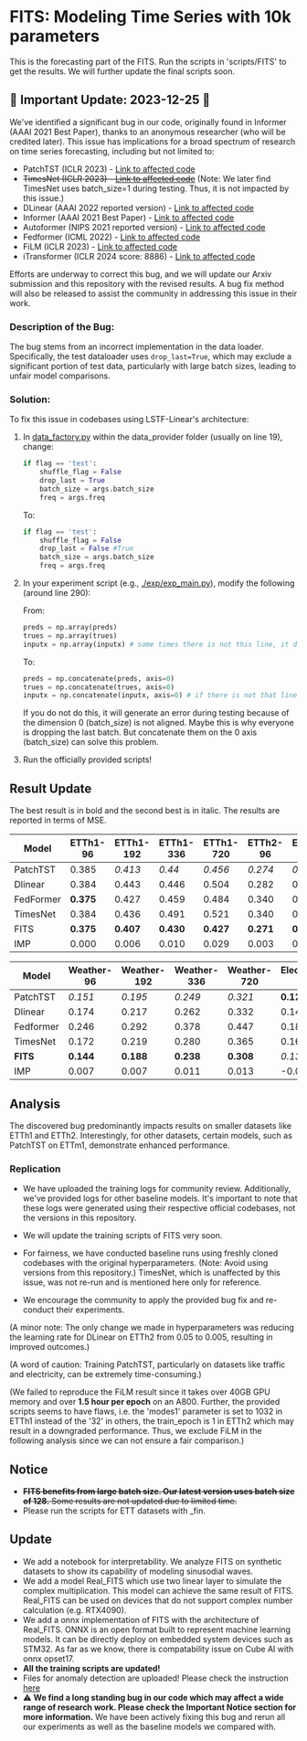 # FITS: Modeling Time Series with 10k parameters

This is the forecasting part of the FITS. Run the scripts in 'scripts/FITS' to get the results. We will further update the final scripts soon. 

## 🚨 Important Update: 2023-12-25 🎄

We've identified a significant bug in our code, originally found in Informer (AAAI 2021 Best Paper), thanks to an anonymous researcher (who will be credited later). This issue has implications for a broad spectrum of research on time series forecasting, including but not limited to:

- PatchTST (ICLR 2023) - [Link to affected code](https://github.com/yuqinie98/PatchTST/blob/main/PatchTST_supervised/data_provider/data_factory.py)
- ~~TimesNet (ICLR 2023) - [Link to affected code](https://github.com/thuml/Time-Series-Library/blob/main/data_provider/data_factory.py)~~ (Note: We later find TimesNet uses batch_size=1 during testing. Thus, it is not impacted by this issue.)
- DLinear (AAAI 2022 reported version) - [Link to affected code](https://github.com/cure-lab/LTSF-Linear/commit/6fe4c28ff36b4228792f2bbe513e807577e4a57e)
- Informer (AAAI 2021 Best Paper) - [Link to affected code](https://github.com/zhouhaoyi/Informer2020/blob/main/exp/exp_informer.py)
- Autoformer (NIPS 2021 reported version) - [Link to affected code](https://github.com/thuml/Autoformer/commit/d9100709b04e3e8361170794eba4f47b1afb217f)
- Fedformer (ICML 2022) - [Link to affected code](https://github.com/MAZiqing/FEDformer/blob/master/data_provider/data_factory.py)
- FiLM (ICLR 2023) - [Link to affected code](https://github.com/tianzhou2011/FiLM/blob/main/data_provider/data_factory.py)
- iTransformer (ICLR 2024 score: 8886) - [Link to affected code](https://github.com/thuml/iTransformer/blob/main/data_provider/data_factory.py)

Efforts are underway to correct this bug, and we will update our Arxiv submission and this repository with the revised results. A bug fix method will also be released to assist the community in addressing this issue in their work.

### Description of the Bug:

The bug stems from an incorrect implementation in the data loader. Specifically, the test dataloader uses `drop_last=True`, which may exclude a significant portion of test data, particularly with large batch sizes, leading to unfair model comparisons.

### Solution:

To fix this issue in codebases using LSTF-Linear's architecture:

1. In [data_factory.py](./data_provider/data_factory.py) within the data_provider folder (usually on line 19), change:

    ```python
    if flag == 'test':
        shuffle_flag = False
        drop_last = True
        batch_size = args.batch_size
        freq = args.freq
    ```

    To:

    ```python
    if flag == 'test':
        shuffle_flag = False
        drop_last = False #True
        batch_size = args.batch_size
        freq = args.freq
    ```

2. In your experiment script (e.g., [./exp/exp_main.py](./exp/exp_main_F.py)), modify the following (around line 290):

    From:
    ```python
    preds = np.array(preds)
    trues = np.array(trues)
    inputx = np.array(inputx) # some times there is not this line, it does not matter
    ```

    To:
    ```python
    preds = np.concatenate(preds, axis=0)
    trues = np.concatenate(trues, axis=0)
    inputx = np.concatenate(inputx, axis=0) # if there is not that line, ignore this
    ```

    If you do not do this, it will generate an error during testing because of the dimension 0 (batch_size) is not aligned. Maybe this is why everyone is dropping the last batch. But concatenate them on the 0 axis (batch_size) can solve this problem. 

3. Run the officially provided scripts!

## Result Update

The best result is in bold and the second best is in italic. The results are reported in terms of MSE. 

| Model     | ETTh1-96  | ETTh1-192 | ETTh1-336 | ETTh1-720 | ETTh2-96  | ETTh2-192 | ETTh2-336 | ETTh2-720 | ETTm1-96  | ETTm1-192 | ETTm1-336 | ETTm1-720 | ETTm2-96  | ETTm2-192 | ETTm2-336 | ETTm2-720 |
| --------- | --------- | --------- | --------- | --------- | --------- | --------- | --------- | --------- | --------- | --------- | --------- | --------- | --------- | --------- | --------- | --------- |
| PatchTST  | 0.385     | *0.413*   | *0.44*    | *0.456*   | *0.274*   | *0.338*   | *0.367*   | *0.391*   | **0.292** | **0.33**  | **0.365** | *0.419*   | **0.163** | *0.219*   | *0.276*   | *0.368*   |
| Dlinear   | 0.384     | 0.443     | 0.446     | 0.504     | 0.282     | 0.350     | 0.414     | 0.588     | *0.301*   | *0.335*   | 0.371     | 0.426     | 0.171     | 0.237     | 0.294     | 0.426     |
| FedFormer | **0.375** | 0.427     | 0.459     | 0.484     | 0.340     | 0.433     | 0.508     | 0.480     | 0.362     | 0.393     | 0.442     | 0.483     | 0.189     | 0.256     | 0.326     | 0.437     |
| TimesNet  | 0.384     | 0.436     | 0.491     | 0.521     | 0.340     | 0.402     | 0.452     | 0.462     | 0.338     | 0.374     | 0.410     | 0.478     | 0.187     | 0.249     | 0.321     | 0.408     |
| FITS      | **0.375** | **0.407** | **0.430** | **0.427** | **0.271** | **0.331** | **0.354** | **0.378** | 0.309     | 0.338     | *0.366*   | **0.414** | **0.163** | **0.217** | **0.268** | **0.349** |
| IMP       | 0.000     | 0.006     | 0.010     | 0.029     | 0.003     | 0.007     | 0.013     | 0.013     | -0.017    | -0.008    | -0.001    | 0.005     | 0.000     | 0.002     | 0.008     | 0.019     |

| Model     | Weather-96 | Weather-192 | Weather-336 | Weather-720 | Electricity-96 | Electricity-192 | Electricity-336 | Electricity-720 | Traffic-96 | Traffic-192 | Traffic-336 | Traffic-720 |
| --------- | ---------- | ----------- | ----------- | ----------- | -------------- | --------------- | --------------- | --------------- | ---------- | ----------- | ----------- | ----------- |
| PatchTST  | *0.151*    | *0.195*     | *0.249*     | *0.321*     | **0.129**      | **0.149**       | *0.166*         | 0.210           | **0.366**  | **0.388**   | **0.398**   | *0.457*     |
| Dlinear   | 0.174      | 0.217       | 0.262       | 0.332       | 0.140          | 0.153           | 0.169           | **0.204**       | 0.413      | 0.423       | 0.437       | 0.466       |
| Fedformer | 0.246      | 0.292       | 0.378       | 0.447       | 0.188          | 0.197           | 0.212           | 0.244           | 0.573      | 0.611       | 0.621       | 0.630       |
| TimesNet  | 0.172      | 0.219       | 0.280       | 0.365       | 0.168          | 0.184           | 0.198           | 0.220           | 0.593      | 0.617       | 0.629       | 0.640       |
| **FITS**  | **0.144**  | **0.188**   | **0.238**   | **0.308**   | *0.135*        | **0.149**       | **0.165**       | **0.204**       | *0.385*    | *0.397*     | *0.411*     | **0.449**   |
| IMP       | 0.007      | 0.007       | 0.011       | 0.013       | -0.006         | 0.000           | 0.001           | 0.000           | -0.019     | -0.009      | -0.013      | 0.008       |

## Analysis

The discovered bug predominantly impacts results on smaller datasets like ETTh1 and ETTh2. Interestingly, for other datasets, certain models, such as PatchTST on ETTm1, demonstrate enhanced performance.

### Replication

- We have uploaded the training logs for community review. Additionally, we've provided logs for other baseline models. It's important to note that these logs were generated using their respective official codebases, not the versions in this repository.

- We will update the training scripts of FITS very soon. 

- For fairness, we have conducted baseline runs using freshly cloned codebases with the original hyperparameters. (Note: Avoid using versions from this repository.) TimesNet, which is unaffected by this issue, was not re-run and is mentioned here only for reference.

- We encourage the community to apply the provided bug fix and re-conduct their experiments.

(A minor note: The only change we made in hyperparameters was reducing the learning rate for DLinear on ETTh2 from 0.05 to 0.005, resulting in improved outcomes.)

(A word of caution: Training PatchTST, particularly on datasets like traffic and electricity, can be extremely time-consuming.)

(We failed to reproduce the FiLM result since it takes over 40GB GPU memory and over **1.5 hour per epoch** on an A800. Further, the provided scripts seems to have flaws, i.e. the 'modes1' parameter is set to 1032 in ETTh1 instead of the '32' in others, the train_epoch is 1 in ETTh2 which may result in a downgraded performance. Thus, we exclude FiLM in the following analysis since we can not ensure a fair comparison.)


## Notice

- ~~**FITS benefits from large batch size. Our latest version uses batch size of 128.** Some results are not updated due to limited time.~~
- Please run the scripts for ETT datasets with _fin.

## Update
- We add a notebook for interpretability. We analyze FITS on synthetic datasets to show its capability of modeling sinusodial waves. 
- We add a model Real_FITS which use two linear layer to simulate the complex multiplication. This model can achieve the same result of FITS. Real_FITS can be used on devices that do not support complex number calculation (e.g. RTX4090). 
- We add a onnx implementation of FITS with the architecture of Real_FITS. ONNX is an open format built to represent machine learning models. It can be directly deploy on embedded system devices such as STM32. As far as we know, there is compatability issue on Cube AI with onnx opset17. 
- **All the training scripts are updated!**
- Files for anomaly detection are uploaded! Please check the instruction [here](./AD/runAD.md)
- ⚠ **We find a long standing bug in our code which may affect a wide range of research work. Please check the Important Notice section for more information.** We have been actively fixing this bug and rerun all our experiments as well as the baseline models we compared with. 